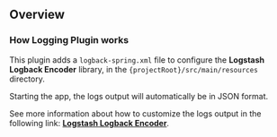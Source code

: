 ## Overview
### How Logging Plugin works

This plugin adds a `logback-spring.xml` file to configure the **Logstash Logback Encoder** library, in the `{projectRoot}/src/main/resources` directory.

Starting the app, the logs output will automatically be in JSON format.

See more information about how to customize the logs output in the following link: [**Logstash Logback Encoder**](https://github.com/logfellow/logstash-logback-encoder).
